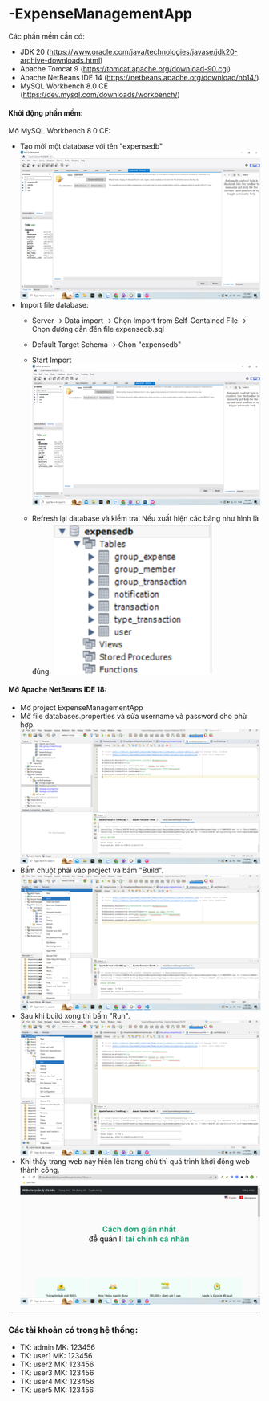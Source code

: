 # -ExpenseManagementApp
Các phần mềm cần có:
+ JDK 20 (https://www.oracle.com/java/technologies/javase/jdk20-archive-downloads.html)
+ Apache Tomcat 9 (https://tomcat.apache.org/download-90.cgi)
+ Apache NetBeans IDE 14 (https://netbeans.apache.org/download/nb14/)
+ MySQL Workbench 8.0 CE (https://dev.mysql.com/downloads/workbench/)
#### Khởi động phần mềm:
Mở MySQL Workbench 8.0 CE:
+ Tạo mới một database với tên "expensedb"
![Alt text](image.png)
+ Import file database:
  + Server -> Data import -> Chọn Import from Self-Contained File -> Chọn đường dẫn đến file expensedb.sql
  + Default Target Schema -> Chọn "expensedb"
  + Start Import
  ![Alt text](image-1.png)
  
  + Refresh lại database và kiểm tra. Nếu xuất hiện các bảng như hình là đúng. ![Alt text](image-2.png)
#### Mở Apache NetBeans IDE 18:
+ Mở project ExpenseManagementApp
+ Mở file databases.properties và sửa username và password cho phù hợp.
![Alt text](image-3.png)
+ Bấm chuột phải vào project và bấm "Build".
![Alt text](image-6.png)
+ Sau khi build xong thì bấm "Run".
![Alt text](image-4.png)
+ Khi thấy trang web này hiện lên trang chủ thì quá trình khởi động web thành công.
![Alt text](image-7.png)

****
### Các tài khoản có trong hệ thống:
+ TK: admin   MK: 123456
+ TK: user1   MK: 123456
+ TK: user2   MK: 123456
+ TK: user3   MK: 123456
+ TK: user4   MK: 123456
+ TK: user5   MK: 123456